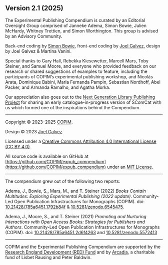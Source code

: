 ## Version 2.1 (2025)

The Experimental Publishing Compendium is curated by an Editorial Oversight Group comprised of Janneke Adema, Simon Bowie, Julien McHardy, Whitney Trettien, and Simon Worthington. This group is advised by an Advisory Community. 

Back-end coding by [Simon Bowie](https://simonxix.com), front-end coding by [Joel Galvez](https://www.joelgalvez.com/), design by Joel Galvez & Martina Vanini.

Special thanks to Gary Hall, Rebekka Kiesewetter, Marcell Mars, Toby Steiner, and Samuel Moore, and everyone who provided feedback on our research or shared suggestions of examples to feature, including the participants of COPIM’s experimental publishing workshop, and Nicolás Arata, Dominique Babini, Maria Fernanda Pampin, Sebastian Nordhoff, Abel Packer, and Armanda Ramalho, and Agatha Morka.

Our appreciation also goes out to the [Next Generation Library Publishing Project](https://educopia.org/next-generation-library-publishing/) for sharing an early catalogue-in-progress version of SComCat with us which formed one of the inspirations behind the Compendium.
___

Copyright © 2023–2025 [COPIM](https://copim.ac.uk/).

Design © 2023 [Joel Galvez](https://joelgalvez.com/selected).

Licensed under a [Creative Commons Attribution 4.0 International License (CC BY 4.0)](https://creativecommons.org/licenses/by/4.0/).

All source code is available on GitHub at [https://github.com/COPIM/expub_compendium](https://github.com/COPIM/expub_compendium) under an [MIT License](https://github.com/COPIM/expub_compendium/blob/main/LICENSE). 
___

The compendium grew out of the following two reports: 

Adema, J., Bowie, S., Mars, M., and T. Steiner (2022) *Books Contain Multitudes: Exploring Experimental Publishing (2022 update)*. Community-Led Open Publication Infrastructures for Monographs (COPIM). doi: [10.21428/785a6451.1792b84f](https://doi.org/10.21428/785a6451.1792b84f) & [10.5281/zenodo.6545475](https://doi.org/10.5281/zenodo.6545475).

Adema, J., Moore, S., and T. Steiner (2021) *Promoting and Nurturing Interactions with Open Access Books: Strategies for Publishers and Authors*. Community-Led Open Publication Infrastructures for Monographs (COPIM). doi: [10.21428/785a6451.2d6f4263](https://doi.org/10.21428/785a6451.2d6f4263) and [10.5281/zenodo.5572413](https://doi.org/10.5281/zenodo.5572413)

___

COPIM and the Experimental Publishing Compendium are supported by the [Research England Development (RED) Fund](https://re.ukri.org/funding/our-funds-overview/research-england-development-red-fund/) and by [Arcadia](https://www.arcadiafund.org.uk), a charitable fund of Lisbet Rausing and Peter Baldwin.